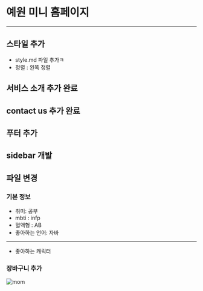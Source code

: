 # 예원 미니 홈페이지

---

## 스타일 추가
- style.md 파일 추가ㅋ
- 정렬 : 왼쪽 정렬

## 서비스 소개 추가 완료

## contact us 추가 완료

## 푸터 추가

## sidebar 개발

파일 변경
---
### 기본 정보
- 취미: 공부
- mbti : infp
- 혈액형 : AB
- 좋아하는 언어: 자바
---
-  좋아하는 캐릭터

### 장바구니 추가



![mom](https://github.com/kimyewon97/MiniHomepage/assets/153456344/a1c469e7-0ed5-4fd3-b2ba-8661aaae6832)
